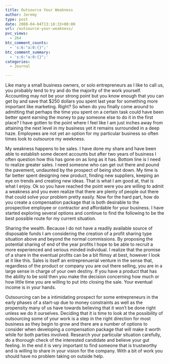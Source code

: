 ```yaml
---
title: Outsource Your Weakness
author: Jeremy
type: post
date: 2008-04-04T13:18:33+00:00
url: /outsource-your-weakness/
pvc_views:
  - 264
btc_comment_counts:
  - 's:6:"a:0:{}";'
btc_comment_summary:
  - 's:6:"a:0:{}";'
categories:
  - Journal

---
```

Like many a small business owners, or solo entrepreneurs as I like to call us, you probably tend to try and do the majority of the work yourself. Accounting may not be your strong point but you know enough that you can get by and save that $250 dollars you spent last year for something more important like marketing. Right? So when do you finally come around to admitting that perhaps the time you spent on a certain task could have been better spent earning the money to pay someone else to do it in the first place? I have gotten to the point where I feel like I am just inches away from attaining the next level in my business yet it remains surrounded in a deep haze. Employees are not yet an option for my particular business so often times look to outsource my weekness.

My weakness happens to be sales. I have done my share and have been able to establish some decent accounts but after two years of business I often question how this has gone on as long as it has. Bottom line is I need to realize greater sales. I need someone who can get out there and pound the pavement, undaunted by the prospect of being shot down. My time is far better spent designing new product, finding new suppliers, keeping an eye on trends and creating new ideas. That is what I am good at, that is what I enjoy. Ok so you have reached the point were you are willing to admit a weakness and you even realize that there are plenty of people out there that could solve your problem pretty easily. Now for the hard part, how do you create a compensation package that is both desirable to the prospective employee or contractor and affordable for your business. I have started exploring several options and continue to find the following to be the best possible route for my current situation.

Sharing the wealth. Because I do not have a readily available source of disposable funds I am considering the creation of a profit sharing type situation above and beyond the normal commissions. By proposing the potential sharing of end of the year profits I hope to be able to recruit a more experienced and serious minded individual. I realize that the promise of a share in the eventual profits can be a bit flimsy at best, however I look at it like this. Sales is itself an entreprenuerial venture in the sense that, regardless of the product or company you are out there selling, you are in a large sense in charge of your own destiny. If you have a product that has the ability to be sold then you make the decision concerning how much or how little time you are willing to put into closing the sale. Your eventual income is in your hands.

Outsourcing can be a intimidating prospect for some entrepreneurs in the early phases of a start-up due to money constraints as well as the propensity many of us have towards believing that it won&#8217;t be done right unless we do it ourselves. Deciding that it is time to look at the possibility of outsourcing some of your work is a step in the right direction for most business as they begin to grow and there are a number of options to consider when developing a compensation package that will make it worth while for both parties involved. Research your particular situation carefully, do a thorough check of the interested candidate and believe your gut feeling. In the end it is very important to find someone that is trustworthy and is willing to share in your vision for the company. With a bit of work you should have no problem taking on outside help.